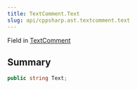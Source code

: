 ```yaml
---
title: TextComment.Text
slug: api/cppsharp.ast.textcomment.text
---
```

Field in [TextComment](/api/cppsharp/ast/textcomment)

## Summary



```csharp
public string Text;
```

